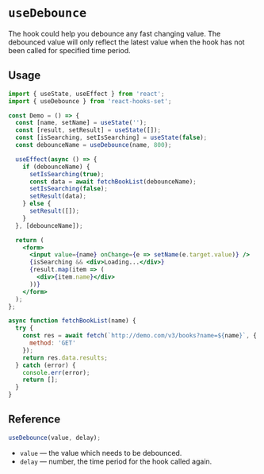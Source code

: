 # `useDebounce`

The hook could help you debounce any fast changing value. The debounced value will only reflect the latest value when the hook has not been called for specified time period.

## Usage

```jsx
import { useState, useEffect } from 'react';
import { useDebounce } from 'react-hooks-set';

const Demo = () => {
  const [name, setName] = useState('');
  const [result, setResult] = useState([]);
  const [isSearching, setIsSearching] = useState(false);
  const debounceName = useDebounce(name, 800);

  useEffect(async () => {
    if (debounceName) {
      setIsSearching(true);
      const data = await fetchBookList(debounceName);
      setIsSearching(false);
      setResult(data);
    } else {
      setResult([]);
    }
  }, [debounceName]);

  return (
    <form>
      <input value={name} onChange={e => setName(e.target.value)} />
      {isSearching && <div>Loading...</div>}
      {result.map(item => (
        <div>{item.name}</div>
      ))}
    </form>
  );
};

async function fetchBookList(name) {
  try {
    const res = await fetch(`http://demo.com/v3/books?name=${name}`, {
      method: 'GET'
    });
    return res.data.results;
  } catch (error) {
    console.err(error);
    return [];
  }
}
```

## Reference

```js
useDebounce(value, delay);
```

- `value` &mdash; the value which needs to be debounced.
- `delay` &mdash; number, the time period for the hook called again.

